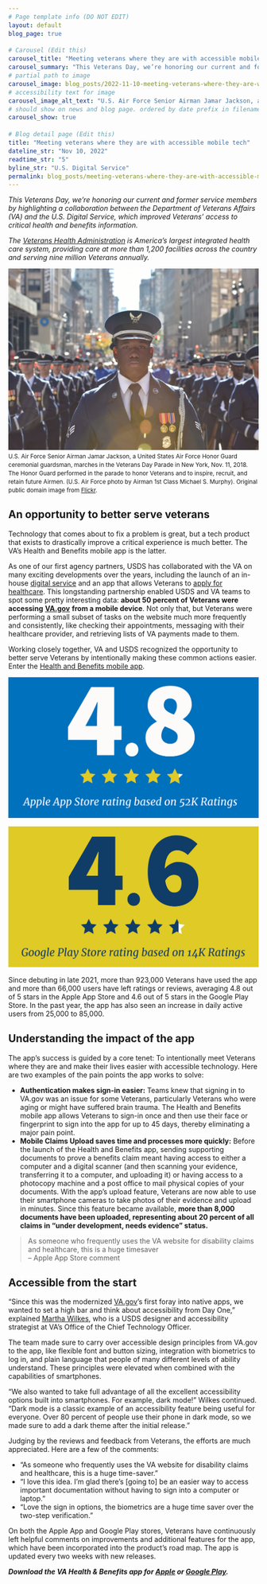 ```yaml
---
# Page template info (DO NOT EDIT)
layout: default
blog_page: true

# Carousel (Edit this)
carousel_title: "Meeting veterans where they are with accessible mobile tech"
carousel_summary: "This Veterans Day, we’re honoring our current and former service members by highlighting a collaboration between the Department of Veterans Affairs and the U.S. Digital Service."
# partial path to image
carousel_image: blog_posts/2022-11-10-meeting-veterans-where-they-are-with-accessible-mobile-tech-img/carousel_cmJyOg.jpg
# accessibility text for image
carousel_image_alt_text: "U.S. Air Force Senior Airman Jamar Jackson, a United States Air Force Honor Guard ceremonial guardsman, marches in the Veterans Day Parade in New York, Nov. 11, 2018"
# should show on news and blog page. ordered by date prefix in filename
carousel_show: true

# Blog detail page (Edit this)
title: "Meeting veterans where they are with accessible mobile tech"
dateline_str: "Nov 10, 2022"
readtime_str: "5"
byline_str: "U.S. Digital Service"
permalink: blog_posts/meeting-veterans-where-they-are-with-accessible-mobile-tech
---
```


_This Veterans Day, we’re honoring our current and former service members by highlighting a collaboration between the Department of Veterans Affairs (VA) and the U.S. Digital Service, which improved Veterans’ access to critical health and benefits information._

_The_ [_Veterans Health Administration_](https://www.va.gov/health/) _is America’s largest integrated health care
system, providing care at more than 1,200 facilities across the country and serving nine million Veterans annually._

![A young man with dark brown skin wears a United States Air Force uniform and stands in the streets of New York City flanked by fellow airmen for the Veterans Day Parade in 2018.](2022-11-10-meeting-veterans-where-they-are-with-accessible-mobile-tech-img/cmJyOg.png)
<small>U.S. Air Force Senior Airman Jamar Jackson, a United States Air Force Honor Guard ceremonial guardsman, marches in the Veterans Day Parade in New York, Nov. 11, 2018. The Honor Guard performed in the parade to honor Veterans and to
inspire, recruit, and retain future Airmen. (U.S. Air Force photo by Airman 1st Class Michael S. Murphy). Original
public domain image from [Flickr](https://www.flickr.com/photos/39955793@N07/31994342348/).</small>

## An opportunity to better serve veterans

Technology that comes about to fix a problem is great, but a tech product that exists to drastically improve a critical
experience is much better. The VA’s Health and Benefits mobile app is the latter.

As one of our first agency partners, USDS has collaborated with the VA on many exciting developments over the years,
including the launch of an in-house [digital service](https://medium.com/the-u-s-digital-service/the-u-s-digital-service-at-va-turns-3-d2f0494ec31d) and an app that allows Veterans to [apply for healthcare](https://medium.com/the-u-s-digital-service/introducing-a-new-digital-application-for-healthcare-at-va-610d8bac4c78). This longstanding partnership enabled USDS and VA teams to spot some pretty interesting data: **about 50 percent of Veterans were accessing** [**VA.gov**](http://va.gov/) **from a mobile device**. Not only that, but Veterans were performing a small subset of tasks on the website much more frequently and consistently, like checking their appointments, messaging with their healthcare provider, and retrieving lists of VA payments made to them.

Working closely together, VA and USDS recognized the opportunity to better serve Veterans by intentionally making these
common actions easier. Enter the [Health and Benefits mobile app](https://news.va.gov/109175/va-mobile-app-six-essential-facts/).

![Image of large text on a bright blue background that displays the 4.8 out of 5 star rating the VA Health and Benefits mobile app has on the Apple App Store. Text at the bottom of the graphic notes that the Apple App Store rating is based on 52,000 ratings](2022-11-10-meeting-veterans-where-they-are-with-accessible-mobile-tech-img/m2_vTA.png)

![Image of large text on a yellow background that displays the 4.6 out of 5 star rating the VA Health and Benefits mobile app has on the Google Play Store. Text at the bottom of the graphic notes that the Google Play Store rating is based on 14,000 ratings](2022-11-10-meeting-veterans-where-they-are-with-accessible-mobile-tech-img/aV8EZQ.png)

Since debuting in late 2021, more than 923,000 Veterans have used the app and more than 66,000 users have left ratings
or reviews, averaging 4.8 out of 5 stars in the Apple App Store and 4.6 out of 5 stars in the Google Play Store. In the
past year, the app has also seen an increase in daily active users from 25,000 to 85,000.

## Understanding the impact of the app

The app’s success is guided by a core tenet: To intentionally meet Veterans where they are and make their lives easier
with accessible technology. Here are two examples of the pain points the app works to solve:

- **Authentication makes sign-in easier:** Teams knew that signing in to VA.gov was an issue for some Veterans,
  particularly Veterans who were aging or might have suffered brain trauma. The Health and Benefits mobile app allows
  Veterans to sign-in once and then use their face or fingerprint to sign into the app for up to 45 days, thereby
  eliminating a major pain point.
- **Mobile Claims Upload saves time and processes more quickly:** Before the launch of the Health and Benefits app,
  sending supporting documents to prove a benefits claim meant having access to either a computer and a digital
  scanner (and then scanning your evidence, transferring it to a computer, and uploading it) or having access to a
  photocopy machine and a post office to mail physical copies of your documents. With the app’s upload feature, Veterans are now able to use their smartphone cameras to take photos of their evidence and upload in minutes. Since this feature became available, **more than 8,000 documents have been uploaded, representing about 20 percent of all claims in “under development, needs evidence” status.**

<blockquote class="pullquote" markdown="1">
  As someone who frequently uses the VA website for disability claims and healthcare, this is a huge timesaver
  <footer>– Apple App Store comment</footer>
</blockquote>

## Accessible from the start

“Since this was the modernized [VA.gov](http://va.gov/)’s first foray into native apps, we wanted to set a high bar and
think about accessibility from Day One,” explained [Martha Wilkes](https://medium.com/the-u-s-digital-service/martha-wilkes-designer-accessibility-strategist-120e6e2ecc25), who is a USDS designer and accessibility strategist at VA’s Office of the Chief Technology Officer.

The team made sure to carry over accessible design principles from VA.gov to the app, like flexible font and button
sizing, integration with biometrics to log in, and plain language that people of many different levels of ability
understand. These principles were elevated when combined with the capabilities of smartphones.

“We also wanted to take full advantage of all the excellent accessibility options built into smartphones. For example, dark mode!” Wilkes continued. “Dark mode is a classic example of an accessibility feature being useful for everyone. Over 80 percent of people use their phone in dark mode, so we made sure to add a dark theme after the initial release.”

Judging by the reviews and feedback from Veterans, the efforts are much appreciated. Here are a few of the comments:

- “As someone who frequently uses the VA website for disability claims and healthcare, this is a huge time-saver.”
- “I love this idea. I’m glad there’s [going to] be an easier way to access important documentation without having to
  sign into a computer or laptop.”
- “Love the sign in options, the biometrics are a huge time saver over the two-step verification.”

On both the Apple App and Google Play stores, Veterans have continuously left helpful comments on improvements and
additional features for the app, which have been incorporated into the product’s road map. The app is updated every two
weeks with new releases.

**_Download the VA Health & Benefits app for [Apple](https://apps.apple.com/us/app/va-health-and-benefits/id1559609596) or
[Google Play](https://play.google.com/store/apps/details?id=gov.va.mobileapp&hl=en_US&gl=US&pli=1)._**
